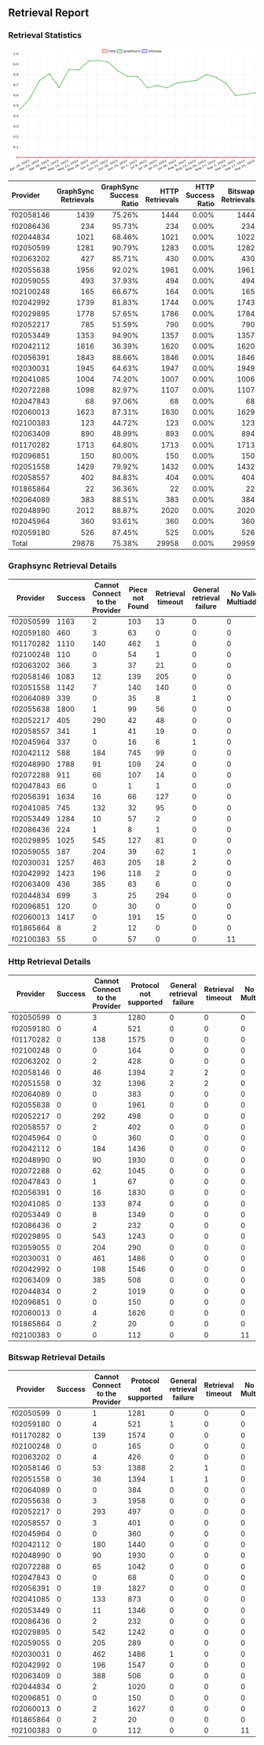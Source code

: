 ## Retrieval Report
### Retrieval Statistics
<img src="https://raw.githubusercontent.com/data-preservation-programs/filplus-checker-assets/main/filecoin-project/filecoin-plus-large-datasets/issues/1078/1695706963107.png"/>

| Provider  | GraphSync Retrievals | GraphSync Success Ratio | HTTP Retrievals | HTTP Success Ratio | Bitswap Retrievals | Bitswap Success Ratio |
| :-------- | -------------------: | ----------------------: | --------------: | -----------------: | -----------------: | --------------------: |
| f02058146 |                 1439 |                  75.26% |            1444 |              0.00% |               1444 |                 0.00% |
| f02086436 |                  234 |                  95.73% |             234 |              0.00% |                234 |                 0.00% |
| f02044834 |                 1021 |                  68.46% |            1021 |              0.00% |               1022 |                 0.00% |
| f02050599 |                 1281 |                  90.79% |            1283 |              0.00% |               1282 |                 0.00% |
| f02063202 |                  427 |                  85.71% |             430 |              0.00% |                430 |                 0.00% |
| f02055638 |                 1956 |                  92.02% |            1961 |              0.00% |               1961 |                 0.00% |
| f02059055 |                  493 |                  37.93% |             494 |              0.00% |                494 |                 0.00% |
| f02100248 |                  165 |                  66.67% |             164 |              0.00% |                165 |                 0.00% |
| f02042992 |                 1739 |                  81.83% |            1744 |              0.00% |               1743 |                 0.00% |
| f02029895 |                 1778 |                  57.65% |            1786 |              0.00% |               1784 |                 0.00% |
| f02052217 |                  785 |                  51.59% |             790 |              0.00% |                790 |                 0.00% |
| f02053449 |                 1353 |                  94.90% |            1357 |              0.00% |               1357 |                 0.00% |
| f02042112 |                 1616 |                  36.39% |            1620 |              0.00% |               1620 |                 0.00% |
| f02056391 |                 1843 |                  88.66% |            1846 |              0.00% |               1846 |                 0.00% |
| f02030031 |                 1945 |                  64.63% |            1947 |              0.00% |               1949 |                 0.00% |
| f02041085 |                 1004 |                  74.20% |            1007 |              0.00% |               1006 |                 0.00% |
| f02072288 |                 1098 |                  82.97% |            1107 |              0.00% |               1107 |                 0.00% |
| f02047843 |                   68 |                  97.06% |              68 |              0.00% |                 68 |                 0.00% |
| f02060013 |                 1623 |                  87.31% |            1630 |              0.00% |               1629 |                 0.00% |
| f02100383 |                  123 |                  44.72% |             123 |              0.00% |                123 |                 0.00% |
| f02063409 |                  890 |                  48.99% |             893 |              0.00% |                894 |                 0.00% |
| f01170282 |                 1713 |                  64.80% |            1713 |              0.00% |               1713 |                 0.00% |
| f02096851 |                  150 |                  80.00% |             150 |              0.00% |                150 |                 0.00% |
| f02051558 |                 1429 |                  79.92% |            1432 |              0.00% |               1432 |                 0.00% |
| f02058557 |                  402 |                  84.83% |             404 |              0.00% |                404 |                 0.00% |
| f01865864 |                   22 |                  36.36% |              22 |              0.00% |                 22 |                 0.00% |
| f02064089 |                  383 |                  88.51% |             383 |              0.00% |                384 |                 0.00% |
| f02048990 |                 2012 |                  88.87% |            2020 |              0.00% |               2020 |                 0.00% |
| f02045964 |                  360 |                  93.61% |             360 |              0.00% |                360 |                 0.00% |
| f02059180 |                  526 |                  87.45% |             525 |              0.00% |                526 |                 0.00% |
| Total     |                29878 |                  75.38% |           29958 |              0.00% |              29959 |                 0.00% |

### Graphsync Retrieval Details
| Provider  | Success | Cannot Connect to the Provider | Piece not Found | Retrieval timeout | General retrieval failure | No Valid Multiaddrs |
| --------- | ------- | ------------------------------ | --------------- | ----------------- | ------------------------- | ------------------- |
| f02050599 | 1163    | 2                              | 103             | 13                | 0                         | 0                   |
| f02059180 | 460     | 3                              | 63              | 0                 | 0                         | 0                   |
| f01170282 | 1110    | 140                            | 462             | 1                 | 0                         | 0                   |
| f02100248 | 110     | 0                              | 54              | 1                 | 0                         | 0                   |
| f02063202 | 366     | 3                              | 37              | 21                | 0                         | 0                   |
| f02058146 | 1083    | 12                             | 139             | 205               | 0                         | 0                   |
| f02051558 | 1142    | 7                              | 140             | 140               | 0                         | 0                   |
| f02064089 | 339     | 0                              | 35              | 8                 | 1                         | 0                   |
| f02055638 | 1800    | 1                              | 99              | 56                | 0                         | 0                   |
| f02052217 | 405     | 290                            | 42              | 48                | 0                         | 0                   |
| f02058557 | 341     | 1                              | 41              | 19                | 0                         | 0                   |
| f02045964 | 337     | 0                              | 16              | 6                 | 1                         | 0                   |
| f02042112 | 588     | 184                            | 745             | 99                | 0                         | 0                   |
| f02048990 | 1788    | 91                             | 109             | 24                | 0                         | 0                   |
| f02072288 | 911     | 66                             | 107             | 14                | 0                         | 0                   |
| f02047843 | 66      | 0                              | 1               | 1                 | 0                         | 0                   |
| f02056391 | 1634    | 16                             | 66              | 127               | 0                         | 0                   |
| f02041085 | 745     | 132                            | 32              | 95                | 0                         | 0                   |
| f02053449 | 1284    | 10                             | 57              | 2                 | 0                         | 0                   |
| f02086436 | 224     | 1                              | 8               | 1                 | 0                         | 0                   |
| f02029895 | 1025    | 545                            | 127             | 81                | 0                         | 0                   |
| f02059055 | 187     | 204                            | 39              | 62                | 1                         | 0                   |
| f02030031 | 1257    | 463                            | 205             | 18                | 2                         | 0                   |
| f02042992 | 1423    | 196                            | 118             | 2                 | 0                         | 0                   |
| f02063409 | 436     | 385                            | 63              | 6                 | 0                         | 0                   |
| f02044834 | 699     | 3                              | 25              | 294               | 0                         | 0                   |
| f02096851 | 120     | 0                              | 30              | 0                 | 0                         | 0                   |
| f02060013 | 1417    | 0                              | 191             | 15                | 0                         | 0                   |
| f01865864 | 8       | 2                              | 12              | 0                 | 0                         | 0                   |
| f02100383 | 55      | 0                              | 57              | 0                 | 0                         | 11                  |

### Http Retrieval Details
| Provider  | Success | Cannot Connect to the Provider | Protocol not supported | General retrieval failure | Retrieval timeout | No Valid Multiaddrs |
| --------- | ------- | ------------------------------ | ---------------------- | ------------------------- | ----------------- | ------------------- |
| f02050599 | 0       | 3                              | 1280                   | 0                         | 0                 | 0                   |
| f02059180 | 0       | 4                              | 521                    | 0                         | 0                 | 0                   |
| f01170282 | 0       | 138                            | 1575                   | 0                         | 0                 | 0                   |
| f02100248 | 0       | 0                              | 164                    | 0                         | 0                 | 0                   |
| f02063202 | 0       | 2                              | 428                    | 0                         | 0                 | 0                   |
| f02058146 | 0       | 46                             | 1394                   | 2                         | 2                 | 0                   |
| f02051558 | 0       | 32                             | 1396                   | 2                         | 2                 | 0                   |
| f02064089 | 0       | 0                              | 383                    | 0                         | 0                 | 0                   |
| f02055638 | 0       | 0                              | 1961                   | 0                         | 0                 | 0                   |
| f02052217 | 0       | 292                            | 498                    | 0                         | 0                 | 0                   |
| f02058557 | 0       | 2                              | 402                    | 0                         | 0                 | 0                   |
| f02045964 | 0       | 0                              | 360                    | 0                         | 0                 | 0                   |
| f02042112 | 0       | 184                            | 1436                   | 0                         | 0                 | 0                   |
| f02048990 | 0       | 90                             | 1930                   | 0                         | 0                 | 0                   |
| f02072288 | 0       | 62                             | 1045                   | 0                         | 0                 | 0                   |
| f02047843 | 0       | 1                              | 67                     | 0                         | 0                 | 0                   |
| f02056391 | 0       | 16                             | 1830                   | 0                         | 0                 | 0                   |
| f02041085 | 0       | 133                            | 874                    | 0                         | 0                 | 0                   |
| f02053449 | 0       | 8                              | 1349                   | 0                         | 0                 | 0                   |
| f02086436 | 0       | 2                              | 232                    | 0                         | 0                 | 0                   |
| f02029895 | 0       | 543                            | 1243                   | 0                         | 0                 | 0                   |
| f02059055 | 0       | 204                            | 290                    | 0                         | 0                 | 0                   |
| f02030031 | 0       | 461                            | 1486                   | 0                         | 0                 | 0                   |
| f02042992 | 0       | 198                            | 1546                   | 0                         | 0                 | 0                   |
| f02063409 | 0       | 385                            | 508                    | 0                         | 0                 | 0                   |
| f02044834 | 0       | 2                              | 1019                   | 0                         | 0                 | 0                   |
| f02096851 | 0       | 0                              | 150                    | 0                         | 0                 | 0                   |
| f02060013 | 0       | 4                              | 1626                   | 0                         | 0                 | 0                   |
| f01865864 | 0       | 2                              | 20                     | 0                         | 0                 | 0                   |
| f02100383 | 0       | 0                              | 112                    | 0                         | 0                 | 11                  |

### Bitswap Retrieval Details
| Provider  | Success | Cannot Connect to the Provider | Protocol not supported | General retrieval failure | Retrieval timeout | No Valid Multiaddrs |
| --------- | ------- | ------------------------------ | ---------------------- | ------------------------- | ----------------- | ------------------- |
| f02050599 | 0       | 1                              | 1281                   | 0                         | 0                 | 0                   |
| f02059180 | 0       | 4                              | 521                    | 1                         | 0                 | 0                   |
| f01170282 | 0       | 139                            | 1574                   | 0                         | 0                 | 0                   |
| f02100248 | 0       | 0                              | 165                    | 0                         | 0                 | 0                   |
| f02063202 | 0       | 4                              | 426                    | 0                         | 0                 | 0                   |
| f02058146 | 0       | 53                             | 1388                   | 2                         | 1                 | 0                   |
| f02051558 | 0       | 36                             | 1394                   | 1                         | 1                 | 0                   |
| f02064089 | 0       | 0                              | 384                    | 0                         | 0                 | 0                   |
| f02055638 | 0       | 3                              | 1958                   | 0                         | 0                 | 0                   |
| f02052217 | 0       | 293                            | 497                    | 0                         | 0                 | 0                   |
| f02058557 | 0       | 3                              | 401                    | 0                         | 0                 | 0                   |
| f02045964 | 0       | 0                              | 360                    | 0                         | 0                 | 0                   |
| f02042112 | 0       | 180                            | 1440                   | 0                         | 0                 | 0                   |
| f02048990 | 0       | 90                             | 1930                   | 0                         | 0                 | 0                   |
| f02072288 | 0       | 65                             | 1042                   | 0                         | 0                 | 0                   |
| f02047843 | 0       | 0                              | 68                     | 0                         | 0                 | 0                   |
| f02056391 | 0       | 19                             | 1827                   | 0                         | 0                 | 0                   |
| f02041085 | 0       | 133                            | 873                    | 0                         | 0                 | 0                   |
| f02053449 | 0       | 11                             | 1346                   | 0                         | 0                 | 0                   |
| f02086436 | 0       | 2                              | 232                    | 0                         | 0                 | 0                   |
| f02029895 | 0       | 542                            | 1242                   | 0                         | 0                 | 0                   |
| f02059055 | 0       | 205                            | 289                    | 0                         | 0                 | 0                   |
| f02030031 | 0       | 462                            | 1486                   | 1                         | 0                 | 0                   |
| f02042992 | 0       | 196                            | 1547                   | 0                         | 0                 | 0                   |
| f02063409 | 0       | 388                            | 506                    | 0                         | 0                 | 0                   |
| f02044834 | 0       | 2                              | 1020                   | 0                         | 0                 | 0                   |
| f02096851 | 0       | 0                              | 150                    | 0                         | 0                 | 0                   |
| f02060013 | 0       | 2                              | 1627                   | 0                         | 0                 | 0                   |
| f01865864 | 0       | 2                              | 20                     | 0                         | 0                 | 0                   |
| f02100383 | 0       | 0                              | 112                    | 0                         | 0                 | 11                  |
